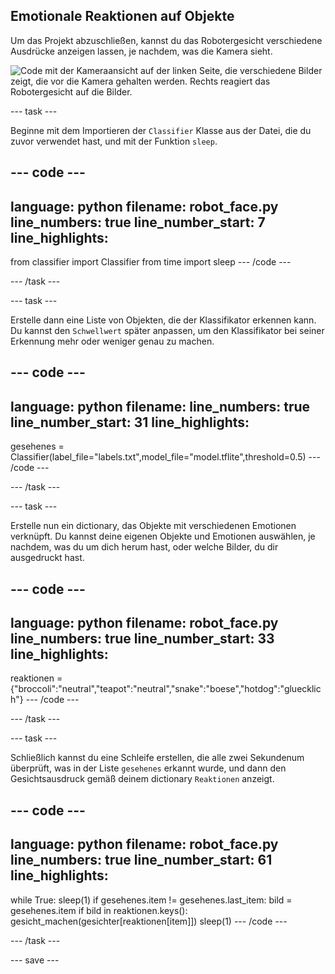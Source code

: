 ## Emotionale Reaktionen auf Objekte

Um das Projekt abzuschließen, kannst du das Robotergesicht verschiedene Ausdrücke anzeigen lassen, je nachdem, was die Kamera sieht.

![Code mit der Kameraansicht auf der linken Seite, die verschiedene Bilder zeigt, die vor die Kamera gehalten werden. Rechts reagiert das Robotergesicht auf die Bilder.](images/completed_project.gif)

--- task ---

Beginne mit dem Importieren der `Classifier` Klasse aus der Datei, die du zuvor verwendet hast, und mit der Funktion `sleep`.

--- code ---
---
language: python filename: robot_face.py line_numbers: true line_number_start: 7
line_highlights:
---
from classifier import Classifier from time import sleep --- /code ---

--- /task ---

--- task ---

Erstelle dann eine Liste von Objekten, die der Klassifikator erkennen kann. Du kannst den `Schwellwert` später anpassen, um den Klassifikator bei seiner Erkennung mehr oder weniger genau zu machen.

--- code ---
---
language: python filename: line_numbers: true line_number_start: 31
line_highlights:
---

gesehenes = Classifier(label_file="labels.txt",model_file="model.tflite",threshold=0.5) --- /code ---

--- /task ---

--- task ---

Erstelle nun ein dictionary, das Objekte mit verschiedenen Emotionen verknüpft. Du kannst deine eigenen Objekte und Emotionen auswählen, je nachdem, was du um dich herum hast, oder welche Bilder, du dir ausgedruckt hast.

--- code ---
---
language: python filename: robot_face.py line_numbers: true line_number_start: 33
line_highlights:
---

reaktionen = {"broccoli":"neutral","teapot":"neutral","snake":"boese","hotdog":"gluecklich"} --- /code ---

--- /task ---

--- task ---

Schließlich kannst du eine Schleife erstellen, die alle zwei Sekundenum überprüft, was in der Liste `gesehenes` erkannt wurde, und dann den Gesichtsausdruck gemäß deinem dictionary `Reaktionen` anzeigt.

--- code ---
---
language: python filename: robot_face.py line_numbers: true line_number_start: 61
line_highlights:
---
while True: sleep(1) if gesehenes.item != gesehenes.last_item: bild = gesehenes.item if bild in reaktionen.keys(): gesicht_machen(gesichter[reaktionen[item]]) sleep(1) --- /code ---

--- /task ---

--- save ---
